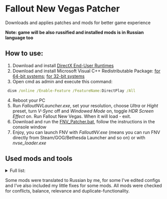 # Fallout New Vegas Patcher
Downloads and applies patches and mods for better game experience

**Note: game will be also russified and installed mods is in Russian language too**

## How to use:
1. Download and install [DirectX End-User Runtimes](https://www.microsoft.com/ru-RU/download/details.aspx?id=8109)
2. Download and install Microsoft Visual C++ Redistributable Package: [for 64-bit systems](https://www.upload.ee/files/13978184/VCR_Hyb_x86_x64_19.03.2022.rar.html); [for 32-bit systems](https://www.upload.ee/files/13978183/VCR_Hyb_x86_19.03.2022.rar.html)
3. Open cmd as admin and execute this command:
```cmd
 dism /online /Enable-Feature /FeatureName:DirectPlay /All
```
4. Reboot your PC
5. Run *FalloutNVLauncher.exe*, set your resolution, choose *Ultra* or *Hight* preset, turn *V-Sync* off and *Windowed Mode* on, toggle *HDR Screen Effect* on. Run Fallout New Vegas. When it will load - exit.
6. Download and run the [FNV_Patcher.bat](https://github.com/Gsset/FNV-Patcher/releases/download/script_v2/FNV_Patcher.bat), follow the instructions in the console window
7. Enjoy, you can launch FNV with *FalloutNV.exe* (means you can run FNV directly from Steam/GOG/Bethesda Launcher and so on) or with *nvse_loader.exe*

## Used mods and tools
<details>
  <summary>Full list:</summary>

  ```
  B42 Compatibility Skeleton
B42 Inertia
Casino Exchage All
Collision Meshes
Consistent Pip-boy Icons
Console Paste
Daily Vendor Restock
Desert Natural Weathers
Diagonal Movement
Enhanced Blood Textures
Enhanced Camera
FNV BSA Decompressor
FNVModLimitFix
Glove Remover
High-Quality Classic Music
Hit - .45 Auto SMG Anim Set
Hit - 9mm SMG Anim Set
Hit - Automatic Rifle Anim Set
Hit's Anims - Season 1
Hit's Anims - Season 2
Improved Lighting Shaders
Improved LOD noise Texture
ISControl
JIP LN NVSE Plugin
JohnnyGuitar NVSE
JSawyer Ultimate Edition
Just Hit Marker
Just Loot Menu
KCNVSE
kNVSE
Lucky 38 Lights Redone
MCTF
NV Compatibility Skeleton
NVAC
NVMIM
NVSE
NVTF
NVHR
Ogg Vorbis Libraries
OneTweak
Precision Collision
Sierra Madre Grand Entrance
Simple DLC Delay
Simple Open Freeside
Simple Open Strip
Stewie Tweaks
The Mod Configuration Menu
Titans of The New West
Titans of the New West Icons
UIO
Unofficial Patch NVSE Plus
Vanilla Loading Screens HD
Vanilla UI Plus
Weapon Mesh Improvement Mod
YUP
  ```
</details>

Some mods were translated to Russian by me, for some I've edited configs and I've also included my little fixes for some mods. All mods were checked for conflicts, balance, relevance and duplicate-functionality.

